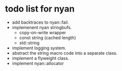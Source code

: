 todo list for nyan
==================

- add backtraces to nyan::fail.
- implemenent nyan stringbufs.
  - copy-on-write wrapper
  - const string (cached length)
  - std::string
- implement logging system.
- abstract the string macro code into a separate class.
- implement a flyweight class.
- implement nyan::allocator
